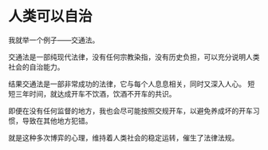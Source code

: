 # 人类可以自治

我就举一个例子——交通法。

交通法是一部纯现代法律，没有任何宗教染指，没有历史负担，可以充分说明人类社会的自治能力。

结果交通法是一部非常成功的法律，它与每个人息息相关，同时又深入人心。
短短三年时间，就达成开车不饮酒，饮酒不开车的共识。

即便在没有任何监督的地方，我也会尽可能按照交规开车，以避免养成坏的开车习惯，导致在其他地方犯错。

就是这种多次博弈的心理，维持着人类社会的稳定运转，催生了法律法规。